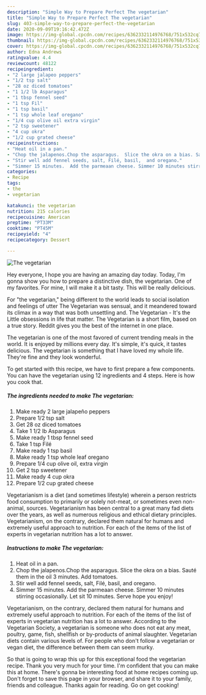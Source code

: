 ```yaml
---
description: "Simple Way to Prepare Perfect The vegetarian"
title: "Simple Way to Prepare Perfect The vegetarian"
slug: 403-simple-way-to-prepare-perfect-the-vegetarian
date: 2020-09-09T19:16:42.472Z
image: https://img-global.cpcdn.com/recipes/6362332114976768/751x532cq70/the-vegetarian-recipe-main-photo.jpg
thumbnail: https://img-global.cpcdn.com/recipes/6362332114976768/751x532cq70/the-vegetarian-recipe-main-photo.jpg
cover: https://img-global.cpcdn.com/recipes/6362332114976768/751x532cq70/the-vegetarian-recipe-main-photo.jpg
author: Edna Andrews
ratingvalue: 4.4
reviewcount: 48122
recipeingredient:
- "2 large jalapeo peppers"
- "1/2 tsp salt"
- "28 oz diced tomatoes"
- "1 1/2 lb Asparagus"
- "1 tbsp fennel seed"
- "1 tsp Fil"
- "1 tsp basil"
- "1 tsp whole leaf oregano"
- "1/4 cup olive oil extra virgin"
- "2 tsp sweetener"
- "4 cup okra"
- "1/2 cup grated cheese"
recipeinstructions:
- "Heat oil in a pan."
- "Chop the jalapenos.Chop the asparagus.  Slice the okra on a bias. Sauté them in the oil 3 minutes.  Add tomatoes."
- "Stir well add fennel seeds, salt, Filé, basil,  and oregano."
- "Simmer 15 minutes.  Add the parmeaan cheese. Simmer 10 minutes stirring occasionally. Let sit 10 minutes.  Serve hope you enjoy!"
categories:
- Recipe
tags:
- the
- vegetarian

katakunci: the vegetarian 
nutrition: 215 calories
recipecuisine: American
preptime: "PT33M"
cooktime: "PT45M"
recipeyield: "4"
recipecategory: Dessert

---
```



![The vegetarian](https://img-global.cpcdn.com/recipes/6362332114976768/751x532cq70/the-vegetarian-recipe-main-photo.jpg)

Hey everyone, I hope you are having an amazing day today. Today, I'm gonna show you how to prepare a distinctive dish, the vegetarian. One of my favorites. For mine, I will make it a bit tasty. This will be really delicious.

For &#34;the vegetarian,&#34; being different to the world leads to social isolation and feelings of utter The Vegetarian was sensual, and it meandered toward its climax in a way that was both unsettling and. The Vegetarian - It&#39;s the Little obsessions in life that matter. The Vegetarian is a short film, based on a true story. Reddit gives you the best of the internet in one place.

The vegetarian is one of the most favored of current trending meals in the world. It is enjoyed by millions every day. It's simple, it's quick, it tastes delicious. The vegetarian is something that I have loved my whole life. They're fine and they look wonderful.


To get started with this recipe, we have to first prepare a few components. You can have the vegetarian using 12 ingredients and 4 steps. Here is how you cook that.

<!--inarticleads1-->

##### The ingredients needed to make The vegetarian:

1. Make ready 2 large jalapeño peppers
1. Prepare 1/2 tsp salt
1. Get 28 oz diced tomatoes
1. Take 1 1/2 lb Asparagus
1. Make ready 1 tbsp fennel seed
1. Take 1 tsp Filé
1. Make ready 1 tsp basil
1. Make ready 1 tsp whole leaf oregano
1. Prepare 1/4 cup olive oil, extra virgin
1. Get 2 tsp sweetener
1. Make ready 4 cup okra
1. Prepare 1/2 cup grated cheese


Vegetarianism is a diet (and sometimes lifestyle) wherein a person restricts food consumption to primarily or solely not-meat, or sometimes even non-animal, sources. Vegetarianism has been central to a great many fad diets over the years, as well as numerous religious and ethical dietary principles. Vegetarianism, on the contrary, declared them natural for humans and extremely useful approach to nutrition. For each of the items of the list of experts in vegetarian nutrition has a lot to answer. 

<!--inarticleads2-->

##### Instructions to make The vegetarian:

1. Heat oil in a pan.
1. Chop the jalapenos.Chop the asparagus.  Slice the okra on a bias. Sauté them in the oil 3 minutes.  Add tomatoes.
1. Stir well add fennel seeds, salt, Filé, basil,  and oregano.
1. Simmer 15 minutes.  Add the parmeaan cheese. Simmer 10 minutes stirring occasionally. Let sit 10 minutes.  Serve hope you enjoy!


Vegetarianism, on the contrary, declared them natural for humans and extremely useful approach to nutrition. For each of the items of the list of experts in vegetarian nutrition has a lot to answer. According to the Vegetarian Society, a vegetarian is someone who does not eat any meat, poultry, game, fish, shellfish or by-products of animal slaughter. Vegetarian diets contain various levels of. For people who don&#39;t follow a vegetarian or vegan diet, the difference between them can seem murky. 

So that is going to wrap this up for this exceptional food the vegetarian recipe. Thank you very much for your time. I'm confident that you can make this at home. There's gonna be interesting food at home recipes coming up. Don't forget to save this page in your browser, and share it to your family, friends and colleague. Thanks again for reading. Go on get cooking!
